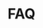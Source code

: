 ---
title: "FAQ"
heading: "Have a question?"
draft: false
_build:
  render: never

image: "images/undraw/undraw_inbox_cleanup_re_jcbh.svg"

faq:
- title: "How fast will I be able to type?"
  content: "You only have to learn one Handex, and you can type without ever looking, so Handex users can expect to be able to develop fast typing faster than they did with a keyboard."
- title: "How long will it take to learn?"
  content: "We've developed fun learning tools that you can use at any moment of the day, and wherever you are, so learning Handex will be faster than learning a keyboard."
- title: "Is Handex a full keyboard?"
  content: "Handex uses the full Bluettooth HID keyboard usage table of 250 keys, and there are special key-combinations coming."
- title: "Is Handex fun to use?"
  content: "Handex will probably be the most ergonomic device you'll ever hold, and you can use it with all the latest mobile tech, so it's a blast to use."
---